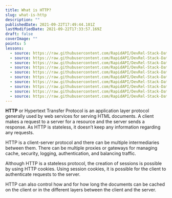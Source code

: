 ```yaml
---
title: What is HTTP?
slug: what-is-http
description: ""
publishedDate: 2021-09-22T17:49:44.101Z
lastModifiedDate: 2021-09-22T17:33:57.169Z
draft: false
coverImage: ""
points: 5
lessons:
  - source: https://raw.githubusercontent.com/RapidAPI/DevRel-Stack-Data/dev/learn/courses/rest-apis/modules/http-methods/lessons/01-different-methods-of-http.md
  - source: https://raw.githubusercontent.com/RapidAPI/DevRel-Stack-Data/dev/learn/courses/rest-apis/modules/http-methods/lessons/02-get-request.md
  - source: https://raw.githubusercontent.com/RapidAPI/DevRel-Stack-Data/dev/learn/courses/rest-apis/modules/http-methods/lessons/03-post-request.md
  - source: https://raw.githubusercontent.com/RapidAPI/DevRel-Stack-Data/dev/learn/courses/rest-apis/modules/http-methods/lessons/04-patch-request.md
  - source: https://raw.githubusercontent.com/RapidAPI/DevRel-Stack-Data/dev/learn/courses/rest-apis/modules/http-methods/lessons/05-put-request.md
  - source: https://raw.githubusercontent.com/RapidAPI/DevRel-Stack-Data/dev/learn/courses/rest-apis/modules/http-methods/lessons/06-delete-request.md
  - source: https://raw.githubusercontent.com/RapidAPI/DevRel-Stack-Data/dev/learn/courses/rest-apis/modules/http-methods/lessons/07-head-request.md
  - source: https://raw.githubusercontent.com/RapidAPI/DevRel-Stack-Data/dev/learn/courses/rest-apis/modules/http-methods/lessons/08-connect-request.md
  - source: https://raw.githubusercontent.com/RapidAPI/DevRel-Stack-Data/dev/learn/courses/rest-apis/modules/http-methods/lessons/09-options-request.md
  - source: https://raw.githubusercontent.com/RapidAPI/DevRel-Stack-Data/dev/learn/courses/rest-apis/modules/http-methods/lessons/10-trace-request.md
---
```


**HTTP** or Hypertext Transfer Protocol is an application layer protocol generally used by web services for serving HTML documents. A client makes a request to a server for a resource and the server sends a response. As HTTP is stateless, it doesn’t keep any information regarding any requests.

HTTP is a client-server protocol and there can be multiple intermediaries between them. There can be multiple proxies or gateways for managing cache, security, logging, authentication, and balancing traffic.

Although HTTP is a stateless protocol, the creation of sessions is possible by using HTTP cookies. Using session cookies, it is possible for the client to authenticate requests to the server.

HTTP can also control how and for how long the documents can be cached on the client or in the different layers between the client and the server.

